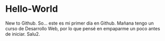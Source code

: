 # Hello-World
New to Github.
So... este es mi primer día en Github. Mañana tengo un curso de Desarrollo Web, por lo que pensé en empaparme un poco antes de iniciar. Salu2.
